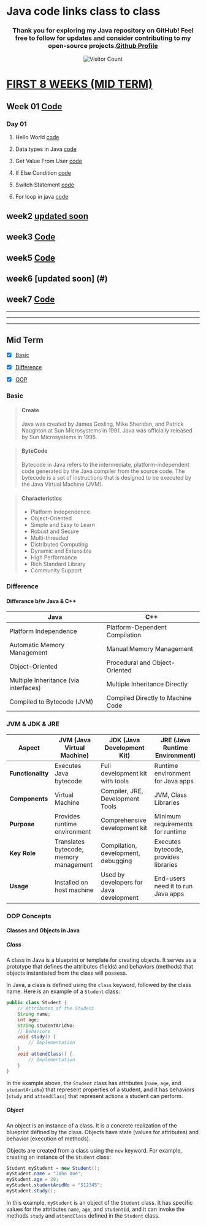 # Java code links class to class
<div align="center">

### Thank you for exploring my Java repository on GitHub! Feel free to follow for updates and consider contributing to my open-source projects.[Github Profile](https://github.com/mralihx)
 ![Visitor Count](https://profile-counter.glitch.me/mralihx/count.svg)

</div>

# [FIRST 8 WEEKS (MID TERM)](#mid_term)
## Week 01 [Code](https://github.com/mralihx/java_5th/tree/master/01week)
### Day 01

1. Hello World [code](https://www.atsix.online/2023/09/hello-world-in-java.html)

2. Data types in Java [code](#)

3. Get Value From User [code](https://www.atsix.online/2023/09/get-input-from-user-in-java.html)

4. If Else Condition [code](https://www.atsix.online/2023/09/if-else-condition-in-java.html)

5. Switch Statement [code](https://www.atsix.online/2023/09/switch-statement-in-java.html)

6. For loop in java [code](https://www.atsix.online/2023/09/for-loop-in-java.html)


## week2 [updated soon](#)

## week3 [Code](https://github.com/mralihx/java_5th/tree/master/03week)

## week5 [Code](https://github.com/mralihx/java_5th/tree/master/05week)

## week6 [updated soon] (#)

## week7 [Code](https://github.com/mralihx/java_5th/tree/master/07week)

<hr style="height:2px;border-width:0;color:gray;background-color:gray">

<hr style="height:2px;border-width:0;color:gray;background-color:gray">

<hr style="height:2px;border-width:0;color:gray;background-color:gray">

## Mid Term <a name="mid_term"></a>

- [x] [Basic](#mbasic)

- [x] [Difference](#mdiffer)

- [x] [OOP](#moop)

### Basic <a name="mbasic"></a>

>#### Create
>Java was created by James Gosling, Mike Sheridan, and Patrick Naughton at Sun Microsystems in 1991.  Java was officially released by Sun Microsystems in 1995.

>#### ByteCode
>Bytecode in Java refers to the intermediate, platform-independent code generated by the Java compiler from the source code. The bytecode is a set of instructions that is designed to be executed by the Java Virtual Machine (JVM).

>#### Characteristics
>- Platform Independence
>- Object-Oriented
>- Simple and Easy to Learn
>- Robust and Secure
>- Multi-threaded
>- Distributed Computing
>- Dynamic and Extensible
>- High Performance
>- Rich Standard Library
>-  Community Support

### Difference <a name="mdiffer"></a>

#### Differance b/w Java & C++

| Java                          | C++                               |
|-------------------------------|-----------------------------------|
| Platform Independence         | Platform-Dependent Compilation    |
| Automatic Memory Management   | Manual Memory Management         |
| Object-Oriented               | Procedural and Object-Oriented    |
| Multiple Inheritance (via interfaces) | Multiple Inheritance Directly  |
| Compiled to Bytecode (JVM)    | Compiled Directly to Machine Code |

### JVM & JDK & JRE

| **Aspect**                        | **JVM (Java Virtual Machine)** | **JDK (Java Development Kit)** | **JRE (Java Runtime Environment)** |
|-----------------------------------|-------------------------------|-------------------------------|-------------------------------------|
| **Functionality**                 | Executes Java bytecode        | Full development kit with tools | Runtime environment for Java apps   |
| **Components**                    | Virtual Machine              | Compiler, JRE, Development Tools | JVM, Class Libraries                |
| **Purpose**                       | Provides runtime environment | Comprehensive development kit   | Minimum requirements for runtime    |
| **Key Role**                      | Translates bytecode, memory management | Compilation, development, debugging | Executes bytecode, provides libraries |
| **Usage**                         | Installed on host machine    | Used by developers for Java development | End-users need it to run Java apps  |

### OOP Concepts <a name="moop"></a>

#### Classes and Objects in Java
##### Class
A class in Java is a blueprint or template for creating objects. It serves as a prototype that defines the attributes (fields) and behaviors (methods) that objects instantiated from the class will possess.

In Java, a class is defined using the `class` keyword, followed by the class name. Here is an example of a `Student` class:

```java
public class Student {
    // Attributes of the Student
    String name;
    int age;
    String studentAridNo;
    // Behaviors
    void study() {
        // Implementation
    }
    void attendClass() {
        // Implementation
    }
}
```

In the example above, the `Student` class has attributes (`name`, `age`, and `studentAridNo`) that represent properties of a student, and it has behaviors (`study` and `attendClass`) that represent actions a student can perform.

##### Object

An object is an instance of a class. It is a concrete realization of the blueprint defined by the class. Objects have state (values for attributes) and behavior (execution of methods).

Objects are created from a class using the `new` keyword. For example, creating an instance of the `Student` class:

```java
Student myStudent = new Student();
myStudent.name = "John Doe";
myStudent.age = 20;
myStudent.studentAridNo = "S12345";
myStudent.study();
```

In this example, `myStudent` is an object of the `Student` class. It has specific values for the attributes `name`, `age`, and `studentId`, and it can invoke the methods `study` and `attendClass` defined in the `Student` class.









